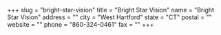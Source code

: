 +++
slug = "bright-star-vision"
title = "Bright Star Vision"
name = "Bright Star Vision"
address = ""
city = "West Hartford"
state = "CT"
postal = ""
website = ""
phone = "860-324-0461"
fax = ""
+++
